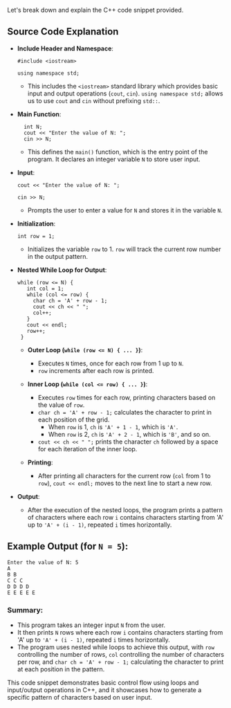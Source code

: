 Let's break down and explain the C++ code snippet provided.

## Source Code Explanation 
-  **Include Header and Namespace**:
    
    
    ```#include <iostream>```
    
    ```using namespace std;``` 
    
    -   This includes the `<iostream>` standard library which provides basic input and output operations (`cout`, `cin`). `using namespace std;` allows us to use `cout` and `cin` without prefixing `std::`.

-  **Main Function**:
    
    ```int main() {
      int N;
      cout << "Enter the value of N: ";
      cin >> N;
      ``` 
    
    -   This defines the `main()` function, which is the entry point of the program. It declares an integer variable `N` to store user input.

-  **Input**:
    
    
     ```cout << "Enter the value of N: ";```
     
     ```cin >> N;``` 
    
    -   Prompts the user to enter a value for `N` and stores it in the variable `N`.

-  **Initialization**:

    
     `int row = 1;` 
    
    -   Initializes the variable `row` to 1. `row` will track the current row number in the output pattern.

-  **Nested While Loop for Output**:
    
    
     ```
     while (row <= N) {
        int col = 1;
        while (col <= row) {
          char ch = 'A' + row - 1;
          cout << ch << " ";
          col++;
        }
        cout << endl;
        row++;
      }
     ``` 
    
    -   **Outer Loop (`while (row <= N) { ... }`)**:
        
        -   Executes `N` times, once for each row from 1 up to `N`.
        -   `row` increments after each row is printed.
    -   **Inner Loop (`while (col <= row) { ... }`)**:
        
        -   Executes `row` times for each row, printing characters based on the value of `row`.
        -   `char ch = 'A' + row - 1;` calculates the character to print in each position of the grid.
            -   When `row` is 1, `ch` is `'A' + 1 - 1`, which is `'A'`.
            -   When `row` is 2, `ch` is `'A' + 2 - 1`, which is `'B'`, and so on.
        -   `cout << ch << " ";` prints the character `ch` followed by a space for each iteration of the inner loop.
    -   **Printing**:
        
        -   After printing all characters for the current row (`col` from 1 to `row`), `cout << endl;` moves to the next line to start a new row.

-  **Output**:
    
    -   After the execution of the nested loops, the program prints a pattern of characters where each row `i` contains characters starting from 'A' up to `'A' + (i - 1)`, repeated `i` times horizontally.

## Example Output (for `N = 5`):

```
Enter the value of N: 5
A 
B B 
C C C 
D D D D 
E E E E E
``` 

### Summary:

-   This program takes an integer input `N` from the user.
-   It then prints `N` rows where each row `i` contains characters starting from 'A' up to `'A' + (i - 1)`, repeated `i` times horizontally.
-   The program uses nested while loops to achieve this output, with `row` controlling the number of rows, `col` controlling the number of characters per row, and `char ch = 'A' + row - 1;` calculating the character to print at each position in the pattern.

This code snippet demonstrates basic control flow using loops and input/output operations in C++, and it showcases how to generate a specific pattern of characters based on user input.
